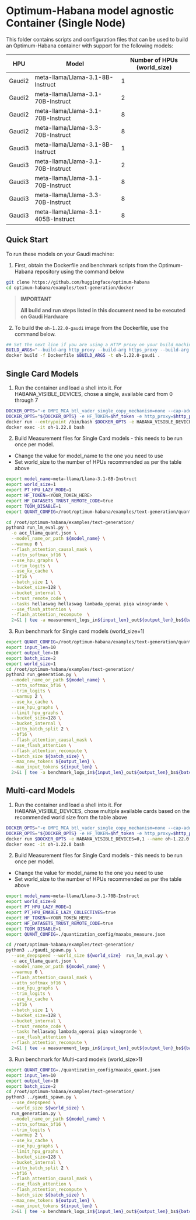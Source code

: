 # Optimum-Habana model agnostic Container (Single Node)
This folder contains scripts and configuration files that can be used to build an Optimum-Habana container with support for the following models:

|HPU|Model|Number of HPUs (world_size)|
|--|--|--|
|Gaudi2|meta-llama/Llama-3.1-8B-Instruct|1|
|Gaudi2|meta-llama/Llama-3.1-70B-Instruct|2|
|Gaudi2|meta-llama/Llama-3.1-70B-Instruct|8|
|Gaudi2|meta-llama/Llama-3.3-70B-Instruct|8|
|Gaudi3|meta-llama/Llama-3.1-8B-Instruct|1|
|Gaudi3|meta-llama/Llama-3.1-70B-Instruct|2|
|Gaudi3|meta-llama/Llama-3.1-70B-Instruct|8|
|Gaudi3|meta-llama/Llama-3.3-70B-Instruct|8|
|Gaudi3|meta-llama/Llama-3.1-405B-Instruct|8|


## Quick Start
To run these models on your Gaudi machine:

1) First, obtain the Dockerfile and benchmark scripts from the Optimum-Habana repository using the command below
```bash
git clone https://github.com/huggingface/optimum-habana
cd optimum-habana/examples/text-generation/docker
```

> **IMPORTANT**
>     
> **All build and run steps listed in this document need to be executed on Gaudi Hardware**
>    

2) To build the `oh-1.22.0-gaudi` image from the Dockerfile, use the command below.
```bash
## Set the next line if you are using a HTTP proxy on your build machine
BUILD_ARGS="--build-arg http_proxy --build-arg https_proxy --build-arg no_proxy"
docker build -f Dockerfile $BUILD_ARGS -t oh-1.22.0-gaudi .
```

## Single Card Models
1) Run the container and load a shell into it. For HABANA_VISIBLE_DEVICES, chose a single, available card from 0 through 7
```bash
DOCKER_OPTS="-e OMPI_MCA_btl_vader_single_copy_mechanism=none --cap-add=sys_nice --ipc=host -d --runtime=habana --restart always"
DOCKER_OPTS="${DOCKER_OPTS} -e HF_TOKEN=$hf_token -e http_proxy=$http_proxy -e https_proxy=$https_proxy -e no_proxy=$no_proxy"
docker run --entrypoint /bin/bash $DOCKER_OPTS -e HABANA_VISIBLE_DEVICES=1 --name oh-1.22.0 oh-1.22.0-gaudi
docker exec -it oh-1.22.0 bash
```

2) Build Measurement files for Single Card models - this needs to be run once per model. 
* Change the value for model_name to the one you need to use
* Set world_size to the number of HPUs recommended as per the table above

```bash
export model_name=meta-llama/Llama-3.1-8B-Instruct
export world_size=1
export PT_HPU_LAZY_MODE=1
export HF_TOKEN=<YOUR_TOKEN_HERE>
export HF_DATASETS_TRUST_REMOTE_CODE=true
export TQDM_DISABLE=1
export QUANT_CONFIG=/root/optimum-habana/examples/text-generation/quantization_config/maxabs_measure.json

cd /root/optimum-habana/examples/text-generation/
python3 run_lm_eval.py \
  -o acc_llama_quant.json \
  --model_name_or_path ${model_name} \
  --warmup 0 \
  --flash_attention_causal_mask \
  --attn_softmax_bf16 \
  --use_hpu_graphs \
  --trim_logits \
  --use_kv_cache \
  --bf16 \
  --batch_size 1 \
  --bucket_size=128 \
  --bucket_internal \
  --trust_remote_code \
  --tasks hellaswag hellaswag lambada_openai piqa winogrande \
  --use_flash_attention \
  --flash_attention_recompute  \
  2>&1 | tee -a measurement_logs_in${input_len}_out${output_len}_bs${batch_size}_${model_tag}_tp${world_size}.txt
```

3) Run benchmark for Single card models (world_size=1)
```bash
export QUANT_CONFIG=/root/optimum-habana/examples/text-generation/quantization_config/maxabs_quant.json
export input_len=10
export output_len=10
export batch_size=2
export world_size=1
cd /root/optimum-habana/examples/text-generation/
python3 run_generation.py \
  --model_name_or_path ${model_name} \
  --attn_softmax_bf16 \
  --trim_logits \
  --warmup 2 \
  --use_kv_cache \
  --use_hpu_graphs \
  --limit_hpu_graphs \
  --bucket_size=128 \
  --bucket_internal \
  --attn_batch_split 2 \
  --bf16 \
  --flash_attention_causal_mask \
  --use_flash_attention \
  --flash_attention_recompute \
  --batch_size ${batch_size} \
  --max_new_tokens ${output_len} \
  --max_input_tokens ${input_len} \
  2>&1 | tee -a benchmark_logs_in${input_len}_out${output_len}_bs${batch_size}_${model_tag}_tp${world_size}.txt
```

## Multi-card Models

1) Run the container and load a shell into it. For HABANA_VISIBLE_DEVICES, chose multiple available cards based on the recommended world size from the table above
```bash
DOCKER_OPTS="-e OMPI_MCA_btl_vader_single_copy_mechanism=none --cap-add=sys_nice --ipc=host -d --runtime=habana --restart always"
DOCKER_OPTS="${DOCKER_OPTS} -e HF_TOKEN=$hf_token -e http_proxy=$http_proxy -e https_proxy=$https_proxy -e no_proxy=$no_proxy"
docker run $DOCKER_OPTS -e HABANA_VISIBLE_DEVICES=0,1 --name oh-1.22.0 oh-1.22.0-gaudi
docker exec -it oh-1.22.0 bash
```

2) Build Measurement files for Single Card models - this needs to be run once per model. 
* Change the value for model_name to the one you need to use
* Set world_size to the number of HPUs recommended as per the table above
```bash
export model_name=meta-llama/Llama-3.1-70B-Instruct
export world_size=8
export PT_HPU_LAZY_MODE=1
export PT_HPU_ENABLE_LAZY_COLLECTIVES=true
export HF_TOKEN=<YOUR_TOKEN_HERE>
export HF_DATASETS_TRUST_REMOTE_CODE=true
export TQDM_DISABLE=1
export QUANT_CONFIG=./quantization_config/maxabs_measure.json

cd /root/optimum-habana/examples/text-generation/
python3 ../gaudi_spawn.py \
  --use_deepspeed --world_size ${world_size}  run_lm_eval.py \
  -o acc_llama_quant.json \
  --model_name_or_path ${model_name} \
  --warmup 0 \
  --flash_attention_causal_mask \
  --attn_softmax_bf16 \
  --use_hpu_graphs \
  --trim_logits \
  --use_kv_cache \
  --bf16 \
  --batch_size 1 \
  --bucket_size=128 \
  --bucket_internal \
  --trust_remote_code \
  --tasks hellaswag lambada_openai piqa winogrande \
  --use_flash_attention \
  --flash_attention_recompute \
  2>&1 | tee -a measurement_logs_in${input_len}_out${output_len}_bs${batch_size}_${model_tag}_tp${world_size}.txt
```

3) Run benchmark for Multi-card models (world_size>1)
```bash
export QUANT_CONFIG=./quantization_config/maxabs_quant.json
export input_len=10
export output_len=10
export batch_size=2
cd /root/optimum-habana/examples/text-generation/
python3 ../gaudi_spawn.py \
  --use_deepspeed \
  --world_size ${world_size} \
  run_generation.py \
  --model_name_or_path ${model_name} \
  --attn_softmax_bf16 \
  --trim_logits \
  --warmup 2 \
  --use_kv_cache \
  --use_hpu_graphs \
  --limit_hpu_graphs \
  --bucket_size=128 \
  --bucket_internal \
  --attn_batch_split 2 \
  --bf16 \
  --flash_attention_causal_mask \
  --use_flash_attention \
  --flash_attention_recompute \
  --batch_size ${batch_size} \
  --max_new_tokens ${output_len} \
  --max_input_tokens ${input_len} \
  2>&1 | tee -a benchmark_logs_in${input_len}_out${output_len}_bs${batch_size}_${model_tag}_tp${world_size}.txt
```
